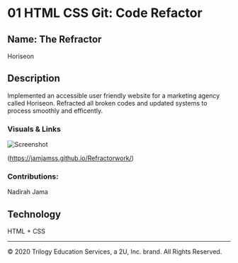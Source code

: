 # 01 HTML CSS Git: Code Refactor

## Name: The Refractor

Horiseon

## Description

Implemented an accessible user friendly website for a marketing agency called Horiseon. Refracted all broken codes and updated systems to process smoothly and efficently.  


### Visuals & Links

![Screenshot](./Assets/Screenshot.png)

(https://jamjamss.github.io/Refractorwork/)

### Contributions: 

Nadirah Jama


## Technology 

HTML + CSS 


- - -
© 2020 Trilogy Education Services, a 2U, Inc. brand. All Rights Reserved.
